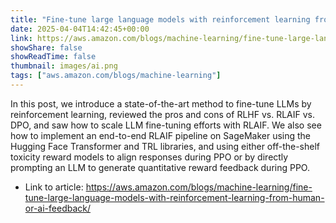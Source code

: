 ```yaml
---
title: "Fine-tune large language models with reinforcement learning from human or AI feedback"
date: 2025-04-04T14:42:45+00:00
link: https://aws.amazon.com/blogs/machine-learning/fine-tune-large-language-models-with-reinforcement-learning-from-human-or-ai-feedback/
showShare: false
showReadTime: false
thumbnail: images/ai.png
tags: ["aws.amazon.com/blogs/machine-learning"]
---
```

In this post, we introduce a state-of-the-art method to fine-tune LLMs by reinforcement learning, reviewed the pros and cons of RLHF vs. RLAIF vs. DPO, and saw how to scale LLM fine-tuning efforts with RLAIF. We also see how to implement an end-to-end RLAIF pipeline on SageMaker using the Hugging Face Transformer and TRL libraries, and using either off-the-shelf toxicity reward models to align responses during PPO or by directly prompting an LLM to generate quantitative reward feedback during PPO.

- Link to article: https://aws.amazon.com/blogs/machine-learning/fine-tune-large-language-models-with-reinforcement-learning-from-human-or-ai-feedback/